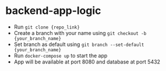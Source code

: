 # backend-app-logic

- Run `git clone {repo_link}`
- Create a branch with your name using `git checkout -b {your_branch_name}`
- Set branch as default using `git branch --set-default {your_branch_name}`
- Run `docker-compose up` to start the app
- App will be available at port 8080 and database at port 5432